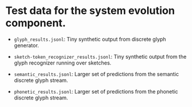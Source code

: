 # Test data for the system evolution component.

* `glyph_results.jsonl`: Tiny synthetic output from discrete glyph generator.

* `sketch-token_recognizer_results.jsonl`: Tiny synthetic output from the glyph
  recognizer running over sketches.

* `semantic_results.jsonl`: Larger set of predictions from the semantic discrete
  glyph stream.

* `phonetic_results.jsonl`: Larger set of predictions from the phonetic discrete
  glyph stream.
